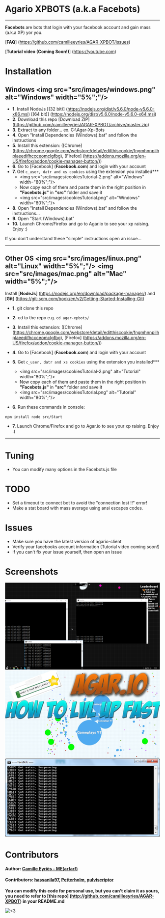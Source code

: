 ﻿# Agario XPBOTS (a.k.a Facebots)

-------------------------

**Facebots** are bots that login with your facebook account and gain mass (a.k.a XP) yor you.

[**FAQ**] (https://github.com/camilleeyries/AGAR-XPBOT/issues)

[**Tutorial video (Coming Soon!)**] (https://youtube.com) 


# Installation

**Windows**     <img src="src/images/windows.png" alt="Windows" width="5%";"/>
----------------------

* **1.** Install NodeJs [(32 bit)] (https://nodejs.org/dist/v5.6.0/node-v5.6.0-x86.msi)  [(64 bit)] (https://nodejs.org/dist/v5.6.0/node-v5.6.0-x64.msi)
* **2.** Download this repo [Download ZIP] (https://github.com/camilleeyries/AGAR-XPBOT/archive/master.zip)
* **3.** Extract to any folder... ex. C:\Agar-Xp-Bots
* **4.** Open "Install Dependencies (Windows).bat" and follow the instructions
* **5.** Install this extension: ([Chrome] (https://chrome.google.com/webstore/detail/editthiscookie/fngmhnnpilhplaeedifhccceomclgfbg), [Firefox] (https://addons.mozilla.org/en-US/firefox/addon/cookie-manager-button/))
* **6.** Go to [Facebook] (**Facebook.com**) and login with your account
* **7.** Get ``c_user, datr and xs cookies`` using the extension you installed***
  * <img src="src/images/cookiesTutorial-2.png" alt="Windows" width="80%";"/>
  * Now copy each of them and paste them in the right position in  **"Facebots.js"** in **"src"** folder and save it
  * <img src="src/images/cookiesTutorial.png" alt="Windows" width="80%";"/>
* **8.** Open "Install Dependencies (Windows).bat" and follow the instructions...
* **9.** Open "Start (Windows).bat"
* **10.** Launch Chrome/Firefox and go to Agar.io to see your xp raising. Enjoy :)

If you don't understand these "simple" instructions open an issue...

-------------

**Other OS**       <img src="src/images/linux.png" alt="Linux" width="5%";"/> <img src="src/images/mac.png" alt="Mac" width="5%";"/>
----------------------

Install [**NodeJs**] (https://nodejs.org/en/download/package-manager/) and [**Git**] (https://git-scm.com/book/en/v2/Getting-Started-Installing-Git)

* **1.** git clone this repo

* **2.** cd to the repo e.g. ``cd agar-xpbots/``

* **3.** Install this extension: ([Chrome] (https://chrome.google.com/webstore/detail/editthiscookie/fngmhnnpilhplaeedifhccceomclgfbg), [Firefox] (https://addons.mozilla.org/en-US/firefox/addon/cookie-manager-button/))
* **4.** Go to [Facebook] (**Facebook.com**) and login with your account
* **5.** Get ``c_user, datr and xs cookies`` using the extension you installed***
  * <img src="src/images/cookiesTutorial-2.png" alt="Tutorial" width="80%";"/>
  * Now copy each of them and paste them in the right position in  **"Facebots.js"** in **"src"** folder and save it
  * <img src="src/images/cookiesTutorial.png" alt="Tutorial" width="80%";"/>
* **6.** Run these commands in console:

 ``
npm install
node src/Start
``

* **7.** Launch Chrome/Firefox and go to Agar.io to see your xp raising. Enjoy :)

----------------------

# Tuning
- You can modify many options in the Facebots.js file

# TODO
- Set a timeout to connect bot to avoid the "connection lost !!" error!
- Make a stat board with mass average using ansi escapes codes.

# Issues
- Make sure you have the latest version of agario-client
- Verify your facebooks account information (Tutorial video coming soon!)
- If you can't fix your issue yourself, then open an issue

# Screenshots
![Screenshot-1](src/images/Screenshot-1.png "Screenshot-1")
![Screenshot-2](src/images/Screenshot-2.png "Screenshot-2")
![Screenshot-3](src/images/Screenshot-3.png "Screenshot-3")

# Contributors
#### Author: [Camille Eyriès - ME(arfarf)](https://github.com/camilleeyries)

#### Contributors: [hassanila97](https://github.com/hassanila97), [Petterholm](https://github.com/petterholm), [pulviscriptor](https://github.com/pulviscriptor)


**You can modify this code for personal use, but you can't claim it as yours, you need to refer to [**this repo**] (http://github.com/camilleeyries/AGAR-XPBOT) in your README.md**

<img src="http://forthebadge.com/images/badges/built-with-love.svg" alt="<3" width="30%"/>
